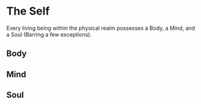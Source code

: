 # The Self

Every living being within the physical realm possesses a Body, a Mind, and a Soul (Barring a few exceptions). 

## Body

## Mind

## Soul